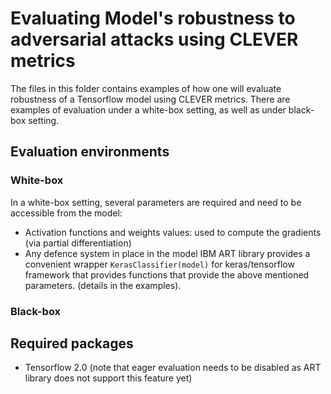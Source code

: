 # Evaluating Model's robustness to adversarial attacks using CLEVER metrics

The files in this folder contains examples of how one will evaluate robustness of a Tensorflow model using CLEVER metrics.
There are examples of evaluation under a white-box setting, as well as under black-box setting. 

## Evaluation environments

### White-box
In a white-box setting, several parameters are required and need to be accessible from the model:
- Activation functions and weights values: used to compute the gradients (via partial differentiation)
- Any defence system in place in the model
IBM ART library provides a convenient wrapper `KerasClassifier(model)` for keras/tensorflow framework that provides functions that provide the above mentioned parameters. (details in the examples).

### Black-box



## Required packages

- Tensorflow 2.0 (note that eager evaluation needs to be disabled as ART library does not support this feature yet)


